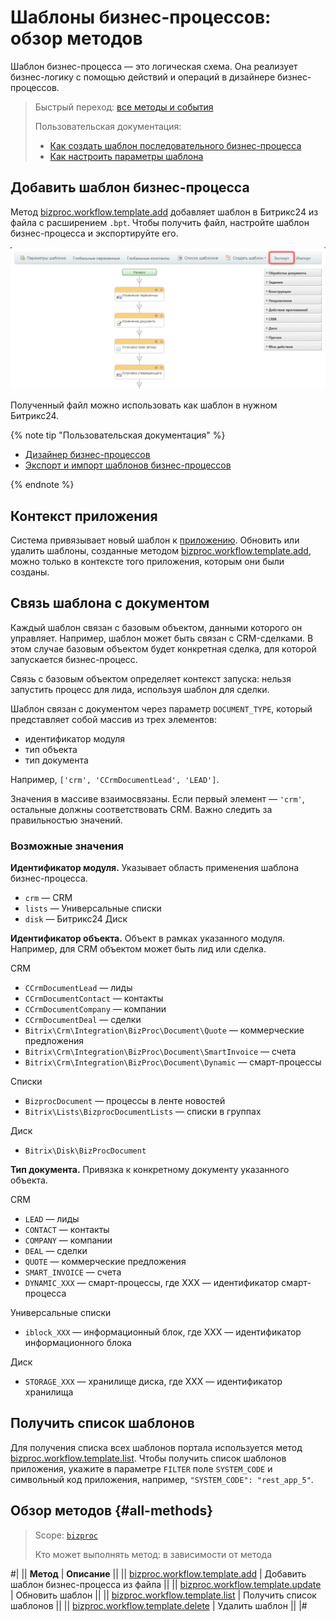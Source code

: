 # Шаблоны бизнес-процессов: обзор методов

Шаблон бизнес-процесса — это логическая схема. Она реализует бизнес-логику с помощью действий и операций в дизайнере бизнес-процессов.

> Быстрый переход: [все методы и события](#all-methods) 
> 
> Пользовательская документация: 
> - [Как создать шаблон последовательного бизнес-процесса](https://helpdesk.bitrix24.ru/open/21918154/)
> - [Как настроить параметры шаблона](https://helpdesk.bitrix24.ru/open/22478438/)

## Добавить шаблон бизнес-процесса

Метод [bizproc.workflow.template.add](./bizproc-workflow-template-add.md) добавляет шаблон в Битрикс24 из файла с расширением `.bpt`. Чтобы получить файл, настройте шаблон бизнес-процесса и экспортируйте его.

![Экспорт шаблона](./_images/export-bp-template.png)

Полученный файл можно использовать как шаблон в нужном Битрикс24.

{% note tip "Пользовательская документация" %}

-  [Дизайнер бизнес-процессов](https://helpdesk.bitrix24.ru/open/22955798/)
-  [Экспорт и импорт шаблонов бизнес-процессов](https://helpdesk.bitrix24.ru/open/5435897/)

{% endnote %}

## Контекст приложения

Система привязывает новый шаблон к [приложению](../../../settings/app-installation/index.md). Обновить или удалить шаблоны, созданные методом [bizproc.workflow.template.add](./bizproc-workflow-template-add.md), можно только в контексте того приложения, которым они были созданы.

## Связь шаблона с документом

Каждый шаблон связан с базовым объектом, данными которого он управляет. Например, шаблон может быть связан с CRM-сделками. В этом случае базовым объектом будет конкретная сделка, для которой запускается бизнес-процесс.

Связь с базовым объектом определяет контекст запуска: нельзя запустить процесс для лида, используя шаблон для сделки.

Шаблон связан с документом через параметр `DOCUMENT_TYPE`, который представляет собой массив из трех элементов:

-  идентификатор модуля
-  тип объекта
-  тип документа

Например, `['crm', 'CCrmDocumentLead', 'LEAD']`.

Значения в массиве взаимосвязаны. Если первый элемент — `'crm'`, остальные должны соответствовать CRM. Важно следить за правильностью значений.

### Возможные значения

**Идентификатор модуля.** Указывает область применения шаблона бизнес-процесса.

-  `crm` — CRM
-  `lists` — Универсальные списки
-  `disk` — Битрикс24 Диск

**Идентификатор объекта.** Объект в рамках указанного модуля. Например, для CRM объектом может быть лид или сделка.

CRM
-  `CCrmDocumentLead` — лиды
-  `CCrmDocumentContact` — контакты
-  `CCrmDocumentCompany` — компании
-  `CCrmDocumentDeal` — сделки
-  `Bitrix\Crm\Integration\BizProc\Document\Quote` — коммерческие предложения
-  `Bitrix\Crm\Integration\BizProc\Document\SmartInvoice` — счета
-  `Bitrix\Crm\Integration\BizProc\Document\Dynamic` — смарт-процессы

Списки
-  `BizprocDocument` — процессы в ленте новостей
-  `Bitrix\Lists\BizprocDocumentLists` — списки в группах

Диск
-  `Bitrix\Disk\BizProcDocument`

**Тип документа.** Привязка к конкретному документу указанного объекта.

CRM
-  `LEAD` — лиды
-  `CONTACT` — контакты
-  `COMPANY` — компании
-  `DEAL` — сделки
-  `QUOTE` — коммерческие предложения
-  `SMART_INVOICE` — счета
-  `DYNAMIC_XXX` — смарт-процессы, где XXX — идентификатор смарт-процесса

Универсальные списки
-  `iblock_XXX` — информационный блок, где XXX — идентификатор информационного блока

Диск
-  `STORAGE_XXX` — хранилище диска, где XXX — идентификатор хранилища

## Получить список шаблонов

Для получения списка всех шаблонов портала используется метод [bizproc.workflow.template.list](./bizproc-workflow-template-list.html). Чтобы получить список шаблонов приложения, укажите в параметре `FILTER` поле `SYSTEM_CODE` и символьный код приложения, например, `"SYSTEM_CODE": "rest_app_5"`.

## Обзор методов {#all-methods}

> Scope: [`bizproc`](../../scopes/permissions.md)
>
> Кто может выполнять метод: в зависимости от метода

#|
|| **Метод** | **Описание** ||
|| [bizproc.workflow.template.add](./bizproc-workflow-template-add.md) | Добавить шаблон бизнес-процесса из файла ||
|| [bizproc.workflow.template.update](./bizproc-workflow-template-update.md) | Обновить шаблон ||
|| [bizproc.workflow.template.list](./bizproc-workflow-template-list.md) | Получить список шаблонов ||
|| [bizproc.workflow.template.delete](./bizproc-workflow-template-delete.md) | Удалить шаблон ||
|#